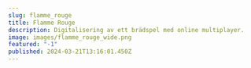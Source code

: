 ```yaml
---
slug: flamme_rouge
title: Flamme Rouge
description: Digitalisering av ett brädspel med online multiplayer.
image: images/flamme_rouge_wide.png
featured: "-1"
published: 2024-03-21T13:16:01.450Z
---
```

